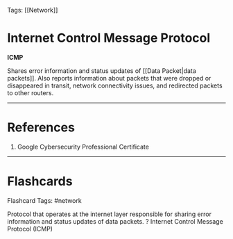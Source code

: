Tags: [[Network]]
# Internet Control Message Protocol

**ICMP**

Shares error information and status updates of [[Data Packet|data packets]]. Also reports information about packets that were dropped or disappeared in transit, network connectivity issues, and redirected packets to other routers.

---
# References

1. Google Cybersecurity Professional Certificate

---
# Flashcards

Flashcard Tags: #network 

Protocol that operates at the internet layer responsible for sharing error information and status updates of data packets.
?
Internet Control Message Protocol (ICMP)
